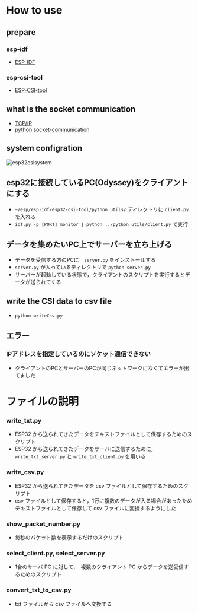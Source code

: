 # How to use
## prepare
### esp-idf
 - [ESP-IDF](https://docs.espressif.com/projects/esp-idf/en/release-v4.3/esp32/get-started/index.html)
### esp-csi-tool
 - [ESP-CSI-tool](https://github.com/StevenMHernandez/ESP32-CSI-Tool)

## what is the socket communication
 - [TCP/IP](https://www.itmanage.co.jp/column/tcp-ip-protocol/)
 - [python socket-communication](https://office54.net/python/app/python-data-socket)

## system configration
![esp32csisystem](https://user-images.githubusercontent.com/80093134/182512286-9df52333-cf04-46b4-b0b1-8b22308eff1b.png)

## esp32に接続しているPC(Odyssey)をクライアントにする
-  `~/esp/esp-idf/esp32-csi-tool/python_utils/` ディレクトリに `client.py` を入れる
- `idf.py -p [PORT] monitor | python ../python_utils/client.py` で実行


## データを集めたいPC上でサーバーを立ち上げる
- データを受信する方のPCに　`server.py` をインストールする
- `server.py` が入っているディレクトリで `python server.py` 
- サーバーが起動している状態で，クライアントのスクリプトを実行するとデータが送られてくる

## write the CSI data to csv file
 - `python writeCsv.py`


## エラー

### IPアドレスを指定しているのにソケット通信できない
- クライアントのPCとサーバーのPCが同じネットワークになくてエラーが出てました

# ファイルの説明

### write_txt.py
 - ESP32 から送られてきたデータをテキストファイルとして保存するためのスクリプト
 - ESP32 から送られてきたデータをサーバに送信するために， `write_txt_server.py` と `write_txt_client.py` を用いる
 
### write_csv.py
 - ESP32 から送られてきたデータを csv ファイルとして保存するためのスクリプト
 - csv ファイルとして保存すると，1行に複数のデータが入る場合があったためテキストファイルとして保存して csv ファイルに変換するようにした

### show_packet_number.py
 - 毎秒のパケット数を表示するだけのスクリプト
 
### select_client.py, select_server.py
 - 1台のサーバ PC に対して，　複数のクライアント PC からデータを送受信するためのスクリプト

### convert_txt_to_csv.py
 - txt ファイルから csv ファイルへ変換する
